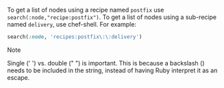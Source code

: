 To get a list of nodes using a recipe named `postfix` use
`search(:node,"recipe:postfix")`. To get a list of nodes using a
sub-recipe named `delivery`, use chef-shell. For example:

```ruby
search(:node, 'recipes:postfix\:\:delivery')
```

<div class="admonition-note">

<p class="admonition-note-title">Note</p>

<div class="admonition-note-text">

Single (' ') vs. double (" ") is important. This is because a backslash
() needs to be included in the string, instead of having Ruby interpret
it as an escape.

</div>
</div>